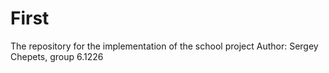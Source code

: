 # First
The repository for the implementation of the school project
Author: Sergey Chepets, group 6.1226

